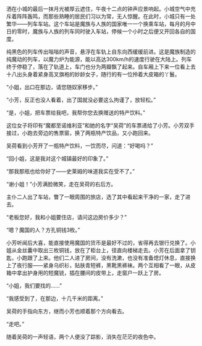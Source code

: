 洒在小城的最后一抹月光被厚云遮住，午夜十二点的钟声应景响起。小城空气中充斥着阵阵轰鸣，而那些熟睡的居民们习以为常，无人惊醒。在此时，小城只有一处繁华——列车车站。这个车站是魔族与人族的国家唯一一个换乘车站，每月的月中日的零时，魔族与人族的列车同时驶入车站，停候一个小时之后便又开回各自的国度。

纯黑色的列车传出嗡嗡的声音，悬浮在车轨上自东向西缓缓前进。这是魔族制造的纯魔动的列车，以魔力炉为能源，能以高达300km/h的速度行驶在大陆上。列车终于停稳了，落在了轨道上，车门也分为两瓣飘了起来。自车厢上下来一位看上去十八出头身着紧身高叉旗袍的妙龄女子，随行的有一位拎着大皮箱的丫鬟。

“小姐，出口在那边，请您随奴家移步。”

“小芳，反正也没人看着，出了国就没必要这么拘谨了，放轻松。”

“是，小姐，把车票给我吧，我帮你您去换赠送的特产饮料。”

这位女子将印有“魔都至诺维利亚”和她的名字“吴荷”的车票递给了小芳。小芳双手接过，小跑去旁边的售票窗，换了两瓶特产饮品，又小跑回来。

吴荷看到小芳开了一瓶特产饮料，一饮而尽，问道：“好喝吗？”

“回小姐，这是我对这个城镇最好的印象了。”

“那我那瓶也给你好了——史莱姆的味道我实在受不了。”

“谢小姐！”小芳满脸微笑，走在吴荷的右后方。

主仆二人出了车站，瞥了一眼周围的旅店，选了其中看起来干净的一家，走了进去。

“老板您好，我和小姐要住店，请问这边房价多少？”

“嗯？魔国的人？方孔铜钱3枚。”

小芳听闻后大喜，能直接使用魔国的货币是最好不过的，省得再去银行兑换了。小姐从金丝囊中取出三枚铜钱，放在了柜台上，径直向楼梯走去。小芳在后面拿了钥匙，小跑跟了上来。他们二人进了房间，没有洗漱，也没有准备熄灯休息，直接换上了夜行服——紧身乌织衫，贴肤青短裤，黑靴黑裤袜。两个互相看了一眼，从皮箱中拿出护身用的短魔铳，插在腰间的皮带上，走窗户一跃上了房。

“小姐，我们要找的……”

“我感受到了，在那边，十几千米的距离。”

吴荷的手指向东方，继而小芳也顺着那个方向看去。

“走吧。”

随着吴荷的一声轻语，两个人便没了踪影，消失在茫茫的夜色中。